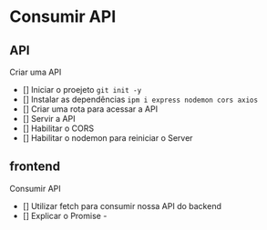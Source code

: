 # Consumir API

## API

Criar uma API

- [] Iniciar o proejeto `git init -y`
- [] Instalar as dependências `ipm i express nodemon cors axios`
- [] Criar uma rota para acessar a API
- [] Servir a API
- [] Habilitar o CORS
- [] Habilitar o nodemon para reiniciar o Server

## frontend

Consumir API

- [] Utilizar fetch para consumir nossa API do backend
- [] Explicar o Promise -
